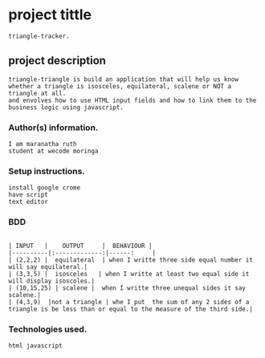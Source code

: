  # project tittle
 ```
 triangle-tracker.
 ```
## project description
```
triangle-triangle is build an application that will help us know whether a triangle is isosceles, equilateral, scalene or NOT a triangle at all.
and envolves how to use HTML input fields and how to link them to the business logic using javascript.
```

### Author(s) information.
```
I am maranatha ruth
student at wecode moringa
```
### Setup instructions.
```
install google crome
have script
text editor
```
### BDD
```

| INPUT   |    OUTPUT     |  BEHAVIOUR |
|----------|:-------------:|------:     |
| (2,2,2) |  equilateral  | when I writte three side equal number it will say equilateral.|  
| (3,3,5) |  isosceles   | when I writte at least two equal side it will display isoscoles.| 
| (10,15,25) | scalene |  when I writte three unequal sides it say scalene.|
| (4,3,9)  |not a triangle | whe I put  the sum of any 2 sides of a triangle is be less than or equal to the measure of the third side.|
 ```
### Technologies used.
```
html javascript
```



